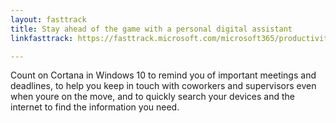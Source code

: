 ```yaml
---
layout: fasttrack
title: Stay ahead of the game with a personal digital assistant
linkfasttrack: https://fasttrack.microsoft.com/microsoft365/productivitylibrary/Stay-ahead-of-the-game-with-a-personal-digital-assistant 

---
```

Count on Cortana in Windows 10 to remind you of important meetings and deadlines, to help you keep in touch with coworkers and supervisors even when youre on the move, and to quickly search your devices and the internet to find the information you need.